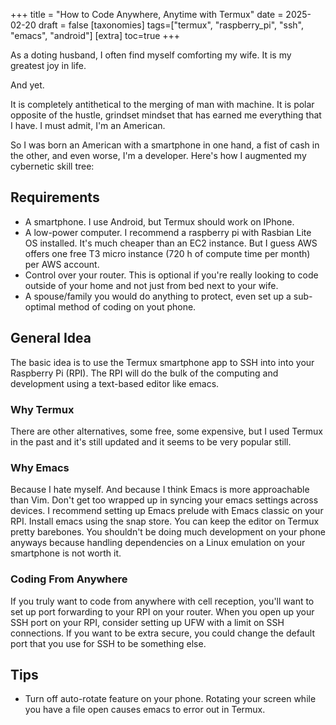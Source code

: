 +++
title = "How to Code Anywhere, Anytime with Termux"
date = 2025-02-20
draft = false
[taxonomies]
tags=["termux", "raspberry_pi", "ssh", "emacs", "android"]
[extra]
toc=true
+++

As a doting husband, I often find myself comforting my wife. It is my greatest joy in life.

And yet.

It is completely antithetical to the merging of man with machine. It is polar opposite of the hustle, grindset mindset that has earned me everything that I have. I must admit, I'm an American.

So I was born an American with a smartphone in one hand, a fist of cash in the other, and even worse, I'm a developer. Here's how I augmented my cybernetic skill tree:

## Requirements

- A smartphone. I use Android, but Termux should work on IPhone.
- A low-power computer. I recommend a raspberry pi with Rasbian Lite OS installed. It's much cheaper than an EC2 instance. But I guess AWS offers one free T3 micro instance (720 h of compute time per month) per AWS account.
- Control over your router. This is optional if you're really looking to code outside of your home and not just from bed next to your wife.
- A spouse/family you would do anything to protect, even set up a sub-optimal method of coding on yout phone.

## General Idea

The basic idea is to use the Termux smartphone app to SSH into into your Raspberry Pi (RPI). The RPI will do the bulk of the computing and development using a text-based editor like emacs.

### Why Termux

There are other alternatives, some free, some expensive, but I used Termux in the past and it's still updated and it seems to be very popular still.

### Why Emacs

Because I hate myself. And because I think Emacs is more approachable than Vim. Don't get too wrapped up in syncing your emacs settings across devices. I recommend setting up Emacs prelude with Emacs classic on your RPI. Install emacs using the snap store. You can keep the editor on Termux pretty barebones. You shouldn't be doing much development on your phone anyways because handling dependencies on a Linux emulation on your smartphone is not worth it.

### Coding From Anywhere

If you truly want to code from anywhere with cell reception, you'll want to set up port forwarding to your RPI on your router. When you open up your SSH port on your RPI, consider setting up UFW with a limit on SSH connections. If you want to be extra secure, you could change the default port that you use for SSH to be something else.

## Tips

- Turn off auto-rotate feature on your phone. Rotating your screen while you have a file open causes emacs to error out in Termux.

